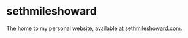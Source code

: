 sethmileshoward
===============

The home to my personal website, available at [sethmileshoward.com](http://www.sethmileshoward.com).
